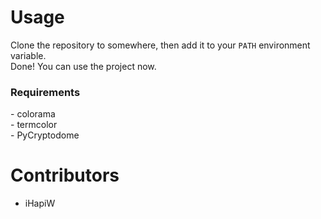 # Usage

Clone the repository to somewhere, then add it to your `PATH` environment variable.<br/>
Done! You can use the project now.

<h3>Requirements</h3>
     - colorama<br/>
     - termcolor<br/>
     - PyCryptodome

# Contributors
- iHapiW
